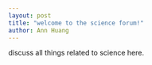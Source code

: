 ```yaml
---
layout: post
title: "welcome to the science forum!"
author: Ann Huang
---
```



discuss all things related to science here. 